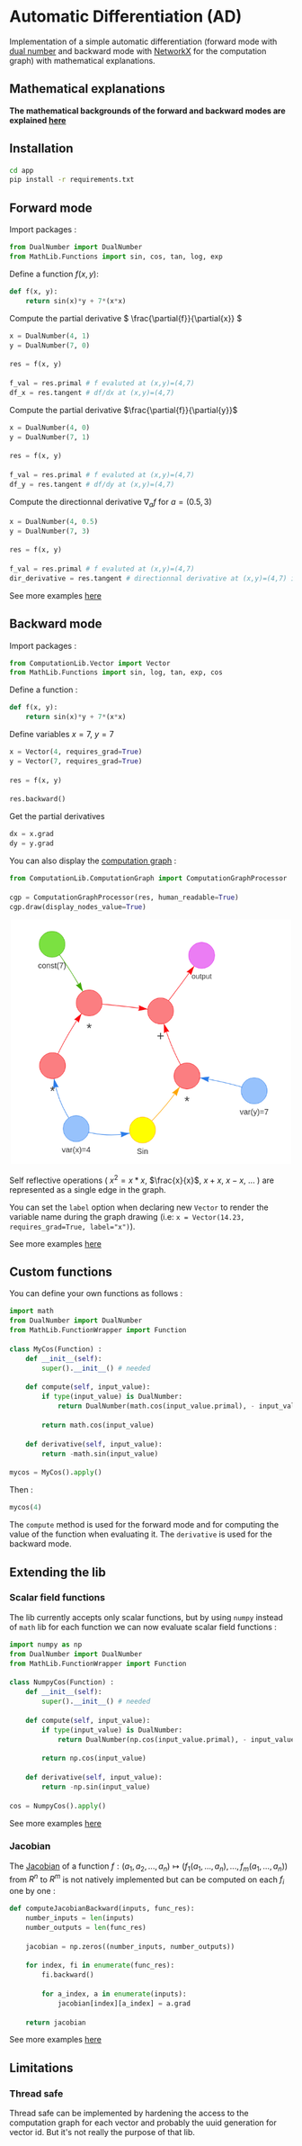 # Automatic Differentiation (AD)

Implementation of a simple automatic differentiation (forward mode with [dual number](https://en.wikipedia.org/wiki/Dual_number) and backward mode with [NetworkX](https://networkx.org/documentation/stable/tutorial.html) for the computation graph) with mathematical explanations.

## Mathematical explanations

**The mathematical backgrounds of the forward and backward modes are explained [here](./Automatic_differientiation.pdf)**

## Installation

```bash
cd app
pip install -r requirements.txt
```

## Forward mode

Import packages :
```Python
from DualNumber import DualNumber
from MathLib.Functions import sin, cos, tan, log, exp
```

Define a function $f(x,y)$:

```Python
def f(x, y):
    return sin(x)*y + 7*(x*x)
```

Compute the partial derivative $ \frac{\partial{f}}{\partial{x}} $

```Python
x = DualNumber(4, 1)
y = DualNumber(7, 0)

res = f(x, y)

f_val = res.primal # f evaluted at (x,y)=(4,7)
df_x = res.tangent # df/dx at (x,y)=(4,7)
```


Compute the partial derivative $\frac{\partial{f}}{\partial{y}}$

```Python
x = DualNumber(4, 0)
y = DualNumber(7, 1)

res = f(x, y)

f_val = res.primal # f evaluted at (x,y)=(4,7)
df_y = res.tangent # df/dy at (x,y)=(4,7)
```

Compute the directionnal derivative $\nabla_{a}f$ for $a=(0.5,3)$

```Python
x = DualNumber(4, 0.5)
y = DualNumber(7, 3)

res = f(x, y)

f_val = res.primal # f evaluted at (x,y)=(4,7)
dir_derivative = res.tangent # directionnal derivative at (x,y)=(4,7) in direction a=(0.5,3)
```

See more examples [here](./app/examples/ForwardMode.py)

## Backward mode

Import packages :
```Python
from ComputationLib.Vector import Vector
from MathLib.Functions import sin, log, tan, exp, cos
```

Define a function :
```Python
def f(x, y):
    return sin(x)*y + 7*(x*x)
```

Define variables $x=7$, $y=7$

```Python
x = Vector(4, requires_grad=True)
y = Vector(7, requires_grad=True)

res = f(x, y)

res.backward()
```

Get the partial derivatives
```Python
dx = x.grad
dy = y.grad
```

You can also display the [computation graph](https://www.tutorialspoint.com/python_deep_learning/python_deep_learning_computational_graphs.htm) :
```Python
from ComputationLib.ComputationGraph import ComputationGraphProcessor

cgp = ComputationGraphProcessor(res, human_readable=True)
cgp.draw(display_nodes_value=True)
```

<p align="center">
    <img
        alt="computation_graph_f"
        src="./assets/images/ghYgsdc8kl.png"
        width="500"
    />
</p>

Self reflective operations ( $x^2=x*x$, $\frac{x}{x}$, $x+x$, $x-x$, ... ) are represented as a single edge in the graph.

You can set the `label` option when declaring new `Vector` to render the variable name during the graph drawing (i.e: `x = Vector(14.23, requires_grad=True, label="x")`).


See more examples [here](./app/examples/BackwardMode.py)

## Custom functions

You can define your own functions as follows :

```Python
import math
from DualNumber import DualNumber
from MathLib.FunctionWrapper import Function

class MyCos(Function) :
    def __init__(self):
        super().__init__() # needed
    
    def compute(self, input_value):
        if type(input_value) is DualNumber:
            return DualNumber(math.cos(input_value.primal), - input_value.tangent*math.sin(input_value.primal))

        return math.cos(input_value)
    
    def derivative(self, input_value):
        return -math.sin(input_value)

mycos = MyCos().apply()
```

Then :
```Python
mycos(4)
```

The `compute` method is used for the forward mode and for computing the value of the function when evaluating it. The `derivative` is used for the backward mode.

## Extending the lib

### Scalar field functions

The lib currently accepts only scalar functions, but by using `numpy` instead of `math` lib for each function we can now evaluate scalar field functions : 

```Python
import numpy as np
from DualNumber import DualNumber
from MathLib.FunctionWrapper import Function

class NumpyCos(Function) :
    def __init__(self):
        super().__init__() # needed
    
    def compute(self, input_value):
        if type(input_value) is DualNumber:
            return DualNumber(np.cos(input_value.primal), - input_value.tangent*np.sin(input_value.primal))

        return np.cos(input_value)
    
    def derivative(self, input_value):
        return -np.sin(input_value)

cos = NumpyCos().apply()
```

See more examples [here](./app/examples/CustomFunctions.py)

### Jacobian

The [Jacobian](https://en.wikipedia.org/wiki/Jacobian_matrix_and_determinant) of a function $f: (a_1, a_2, ..., a_n) \mapsto (f_1(a_1, ..., a_n), ..., f_m(a_1, ..., a_n))$ from $R^n$ to $R^m$ is not natively implemented but can be computed on each $f_i$ one by one :

```Python
def computeJacobianBackward(inputs, func_res):
    number_inputs = len(inputs)
    number_outputs = len(func_res)

    jacobian = np.zeros((number_inputs, number_outputs))

    for index, fi in enumerate(func_res):
        fi.backward()

        for a_index, a in enumerate(inputs):
            jacobian[index][a_index] = a.grad
    
    return jacobian
```

See more examples [here](./app/examples/Jacobian.py)

## Limitations

### Thread safe

Thread safe can be implemented by hardening the access to the computation graph for each vector and probably the uuid generation for vector id. But it's not really the purpose of that lib.
